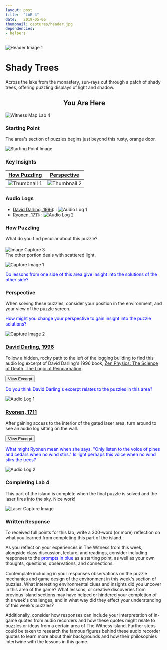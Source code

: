 ```yaml
---
layout: post
title:  "LAB 4"
date:   2019-05-06
thumbnail: captures/header.jpg
dependencies:
- helpers
---
```



![Header Image 1](captures/header.jpg#header)
# Shady Trees

Across the lake from the monastery, sun-rays cut through a patch of shady trees, offering puzzling displays of light and shadow.

## <center>You Are Here</center>

![Witness Map Lab 4](captures/Witness_Map_Lab4.jpg#capture)

### Starting Point

The area's section of puzzles begins just beyond this rusty, orange door.

![Starting Point Image](captures/starting_point.jpg#capture)

### Key Insights

| [How Puzzling](#how-puzzling) | [Perspective](#perspective) |
|:-:|:-:|
|![Thumbnail 1](captures/capture_1.jpg#thumbnail)| ![Thumbnail 2](captures/capture_2.jpg#thumbnail)|

### Audio Logs

- [David Darling, 1996](#david-darling-1996):
: ![Audio Log 1](captures/audio_log_1.jpg#audio_log)
- [Ryonen, 1711](#ryonen-1711):
: ![Audio Log 2](captures/audio_log_2.jpg#audio_log)

### How Puzzling
What do you find peculiar about this puzzle?
<br><br>
![Image Capture 3](captures/capture_3.jpg#capture) <br>
The other portion deals with scattered light.

![Capture Image 1](captures/capture_1.jpg#capture)

<span style="color: blue">Do lessons from one side of this area give insight into the solutions of the other side?</span>

### Perspective
When solving these puzzles, consider your position in the environment, and your view of the puzzle screen.

<span style="color: blue">How might you change your perspective to gain insight into the puzzle solutions?</span>

![Capture Image 2](captures/capture_2.jpg#capture)


### [David Darling, 1996](http://www.daviddarling.info/)

Follow a hidden, rocky path to the left of the logging building to find this audio log excerpt of David Darling's 1996 book, [Zen Physics: The Science of Death, The Logic of Reincarnation](http://www.daviddarling.info/books.html).

<button onclick="collapseExcerpt1()">View Excerpt</button>

<div id="excerpt1" style="display:none">
In a sense, what modern physics is to the history of Western thought,
Zen is to the development of the Eastern worldview:

the ultimate refinement of more than two thousand years
of incisive debate, discussion, and critical development.  

Yet the difference between the two could hardly be more marked.

Whereas physics is interested above all
in theories, concepts, and formulas,
Zen values only the concrete and the simple.

Zen wants facts — not in the Western sense of things
that are measurable and numerical (which are, in fact, abstractions!)
but as living, immediate, and tangible.

Its approach to understanding is not to theorize
because it recognizes that previously accumulated ideas and knowledge —

in other words, memories of all kinds —
block the direct perception of reality.

Therefore, Zen adopts an unusual approach.
Its buildup involves language — which is unavoidable.

Any method, even if it turns out to be an anti-method,
has first to convey some background in order to be effective.

But the way Zen uses language is always to point
beyond language, beyond concepts to the concrete.

David Darling, 1996
</div>

<span style="color: blue">Do you think David Darling's excerpt relates to the puzzles in this area?</span>

![Audio Log 1](captures/audio_log_1.jpg#capture)

### [Ryonen, 1711](https://terebess.hu/zen/mesterek/RyonenGenso.html)

After gaining access to the interior of the gated laser area, turn around to see an audio log sitting on the wall.

<button onclick="collapseExcerpt2()">View Excerpt</button>

<div id="excerpt2" style="display:none">

Sixty-six times have these eyes beheld the changing
scene of autumn.

I have said enough about moonlight,
Ask no more.

Only listen to the voice of pines and cedars when no
wind stirs.

Ryonen, 1711
</div>

<span style="color: blue">What might Ryonen mean when she says, "Only listen to the voice of pines and cedars when no wind stirs." Is light perhaps this voice when no wind stirs the trees?</span>

![Audio Log 2](captures/audio_log_2.jpg#capture)


### Completing Lab 4

This part of the island is complete when the final puzzle is solved and the laser fires into the sky. Nice work!

![Laser Capture Image](captures/laser_capture.jpg#capture)

### Written Response

To received full points for this lab, write a 300-word (or more) reflection on what you learned from completing this part of the island.

As you reflect on your experiences in The Witness from this week, alongside class discussion, lecture, and readings, consider including responses to the <span style="color: blue">prompts in blue</span> as a starting point, as well as your own thoughts, questions, observations, and connections.

Contemplate including in your responses observations on the puzzle mechanics and game design of the environment in this week's section of puzzles. What interesting environmental clues and insights did you uncover in this area of the game? What lessons, or creative discoveries from previous island sections may have helped or hindered your completion of this week's challenges, and in what way did they effect your understanding of this week's puzzles?

Additionally, consider how responses can include your interpretation of in-game quotes from audio recorders and how these quotes might relate to puzzles or ideas from a certain area of The Witness island. Further steps could be taken to research the famous figures behind these audio recorder quotes to learn more about their backgrounds and how their philosophies intertwine with the lessons in this game.
